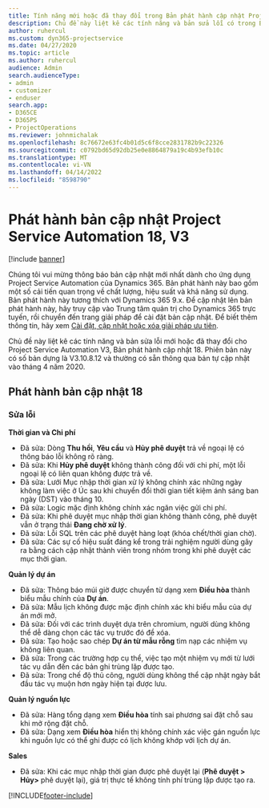 ```yaml
---
title: Tính năng mới hoặc đã thay đổi trong Bản phát hành cập nhật Project Service Automation 18, V3
description: Chủ đề này liệt kê các tính năng và bản sửa lỗi có trong Bản phát hành cập nhật Project Service Automation 18, V3.
author: ruhercul
ms.custom: dyn365-projectservice
ms.date: 04/27/2020
ms.topic: article
ms.author: ruhercul
audience: Admin
search.audienceType:
- admin
- customizer
- enduser
search.app:
- D365CE
- D365PS
- ProjectOperations
ms.reviewer: johnmichalak
ms.openlocfilehash: 8c76672e63fc4b01d5c6f8cce2831782b9c22326
ms.sourcegitcommit: c0792bd65d92db25e0e8864879a19c4b93efb10c
ms.translationtype: MT
ms.contentlocale: vi-VN
ms.lasthandoff: 04/14/2022
ms.locfileid: "8598790"
---
```

# <a name="project-service-automation-update-release-18-v3"></a>Phát hành bản cập nhật Project Service Automation 18, V3

[!include [banner](../includes/psa-now-project-operations.md)]

Chúng tôi vui mừng thông báo bản cập nhật mới nhất dành cho ứng dụng Project Service Automation của Dynamics 365. Bản phát hành này bao gồm một số cải tiến quan trọng về chất lượng, hiệu suất và khả năng sử dụng. Bản phát hành này tương thích với Dynamics 365 9.x. Để cập nhật lên bản phát hành này, hãy truy cập vào Trung tâm quản trị cho Dynamics 365 trực tuyến, rồi chuyển đến trang giải pháp để cài đặt bản cập nhật. Để biết thêm thông tin, hãy xem [Cài đặt, cập nhật hoặc xóa giải pháp ưu tiên](/power-platform/admin/install-remove-preferred-solution).

Chủ đề này liệt kê các tính năng và bản sửa lỗi mới hoặc đã thay đổi cho Project Service Automation V3, Bản phát hành cập nhật 18. Phiên bản này có số bản dựng là V3.10.8.12 và thường có sẵn thông qua bản tự cập nhật vào tháng 4 năm 2020.

## <a name="update-release-18"></a>Phát hành bản cập nhật 18

### <a name="bug-fixes"></a>Sửa lỗi

**Thời gian và Chi phí**

- Đã sửa: Dòng **Thu hồi**, **Yêu cầu** và **Hủy phê duyệt** trả về ngoại lệ có thông báo lỗi không rõ ràng.
- Đã sửa: Khi **Hủy phê duyệt** không thành công đối với chi phí, một lỗi ngoại lệ có liên quan không được trả về.
- Đã sửa: Lưới Mục nhập thời gian xử lý không chính xác những ngày không làm việc ở Úc sau khi chuyển đổi thời gian tiết kiệm ánh sáng ban ngày (DST) vào tháng 10.
- Đã sửa: Logic mặc định không chính xác ngăn việc gửi chi phí.
- Đã sửa: Khi phê duyệt mục nhập thời gian không thành công, phê duyệt vẫn ở trạng thái **Đang chờ xử lý**.
- Đã sửa: Lỗi SQL trên các phê duyệt hàng loạt (khóa chết/thời gian chờ).
- Đã sửa: Các sự cố hiệu suất đáng kể trong trải nghiệm người dùng gây ra bằng cách cập nhật thành viên trong nhóm trong khi phê duyệt các mục thời gian.

**Quản lý dự án**

- Đã sửa: Thông báo múi giờ được chuyển từ dạng xem **Điều hòa** thành biểu mẫu chính của **Dự án**.
- Đã sửa: Mẫu lịch không được mặc định chính xác khi biểu mẫu của dự án mới mở.
- Đã sửa: Đối với các trình duyệt dựa trên chromium, người dùng không thể dễ dàng chọn các tác vụ trước đó để xóa.
- Đã sửa: Tạo hoặc sao chép **Dự án từ mẫu rỗng** tìm nạp các nhiệm vụ không liên quan.
- Đã sửa: Trong các trường hợp cụ thể, việc tạo một nhiệm vụ mới từ lưới tác vụ dẫn đến các bản ghi trùng lặp được tạo.
- Đã sửa: Trong chế độ thủ công, người dùng không thể cập nhật ngày bắt đầu tác vụ muộn hơn ngày hiện tại được lưu.

**Quản lý nguồn lực**

- Đã sửa: Hàng tổng dạng xem **Điều hòa** tính sai phương sai đặt chỗ sau khi mở rộng đặt chỗ.
- Đã sửa: Dạng xem **Điều hòa** hiển thị không chính xác việc gán nguồn lực khi nguồn lực có thể ghi được có lịch không khớp với lịch dự án.

**Sales**

- Đã sửa: Khi các mục nhập thời gian được phê duyệt lại (**Phê duyệt > Hủy>** phê duyệt lại), giá trị thực tế không tính phí trùng lặp được tạo ra.


[!INCLUDE[footer-include](../includes/footer-banner.md)]

